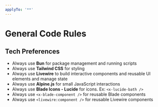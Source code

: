 ```yaml
---
applyTo: '**'
---
```

# General Code Rules

## Tech Preferences

- Always use **Bun** for package management and running scripts
- Always use **Tailwind CSS** for styling
- Always use **Livewire** to build interactive components and reusable UI elements and manage state
- Always use **Alpine.js** for small JavaScript interactions
- Always use **Blade Icons - Lucide** for icons. Ex: `<x-lucide-bath />`
- Always use `<x-blade-component />` for reusable Blade components
- Always use `<livewire:component />` for reusable Livewire components
 